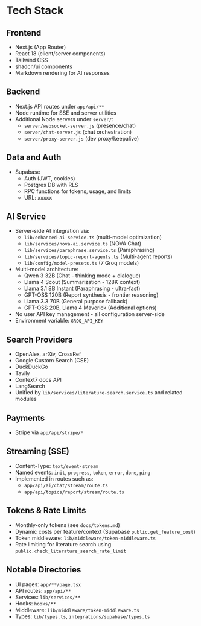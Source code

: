 # Tech Stack

## Frontend
- Next.js (App Router)
- React 18 (client/server components)
- Tailwind CSS
- shadcn/ui components
- Markdown rendering for AI responses

## Backend
- Next.js API routes under `app/api/**`
- Node runtime for SSE and server utilities
- Additional Node servers under `server/`:
  - `server/websocket-server.js` (presence/chat)
  - `server/chat-server.js` (chat orchestration)
  - `server/proxy-server.js` (dev proxy/keepalive)

## Data and Auth
- Supabase
  - Auth (JWT, cookies)
  - Postgres DB with RLS
  - RPC functions for tokens, usage, and limits
  - URL: xxxxx

## AI Service
- Server-side AI integration via:
  - `lib/enhanced-ai-service.ts` (multi-model optimization)
  - `lib/services/nova-ai.service.ts` (NOVA Chat)
  - `lib/services/paraphrase.service.ts` (Paraphrasing)
  - `lib/services/topic-report-agents.ts` (Multi-agent reports)
  - `lib/config/model-presets.ts` (7 Groq models)
- Multi-model architecture:
  - Qwen 3 32B (Chat - thinking mode + dialogue)
  - Llama 4 Scout (Summarization - 128K context)
  - Llama 3.1 8B Instant (Paraphrasing - ultra-fast)
  - GPT-OSS 120B (Report synthesis - frontier reasoning)
  - Llama 3.3 70B (General purpose fallback)
  - GPT-OSS 20B, Llama 4 Maverick (Additional options)
- No user API key management - all configuration server-side
- Environment variable: `GROQ_API_KEY`

## Search Providers
- OpenAlex, arXiv, CrossRef
- Google Custom Search (CSE)
- DuckDuckGo
- Tavily
- Context7 docs API
- LangSearch
- Unified by `lib/services/literature-search.service.ts` and related modules

## Payments
- Stripe via `app/api/stripe/*`

## Streaming (SSE)
- Content-Type: `text/event-stream`
- Named events: `init`, `progress`, `token`, `error`, `done`, `ping`
- Implemented in routes such as:
  - `app/api/ai/chat/stream/route.ts`
  - `app/api/topics/report/stream/route.ts`

## Tokens & Rate Limits
- Monthly-only tokens (see `docs/tokens.md`)
- Dynamic costs per feature/context (Supabase `public.get_feature_cost`)
- Token middleware: `lib/middleware/token-middleware.ts`
- Rate limiting for literature search using `public.check_literature_search_rate_limit`

## Notable Directories
- UI pages: `app/**/page.tsx`
- API routes: `app/api/**`
- Services: `lib/services/**`
- Hooks: `hooks/**`
- Middleware: `lib/middleware/token-middleware.ts`
- Types: `lib/types.ts`, `integrations/supabase/types.ts`
